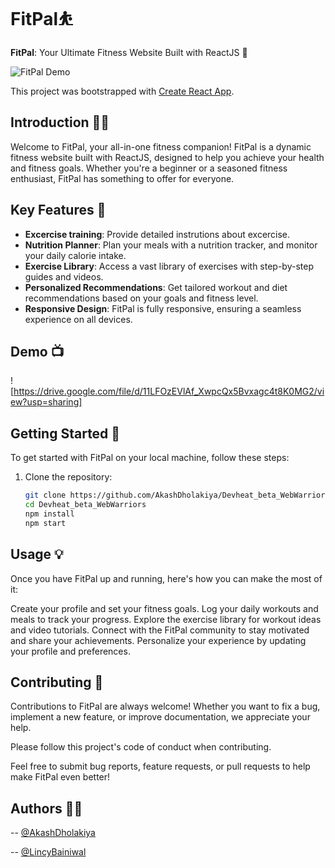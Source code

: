 # FitPal⛹

**FitPal**: Your Ultimate Fitness Website Built with ReactJS 💪

![FitPal Demo](https://github.com/AkashDholakiya/Devheat_beta_WebWarriors/assets/129520182/fc5e2e5c-9e7e-4033-95a6-c60655549355)

This project was bootstrapped with [Create React App](https://github.com/facebook/create-react-app).

## Introduction 🏋️‍♂️

Welcome to FitPal, your all-in-one fitness companion! FitPal is a dynamic fitness website built with ReactJS, designed to help you achieve your health and fitness goals. Whether you're a beginner or a seasoned fitness enthusiast, FitPal has something to offer for everyone.

## Key Features 🌟

- **Excercise training**: Provide detailed instrutions about excercise.
- **Nutrition Planner**: Plan your meals with a nutrition tracker, and monitor your daily calorie intake.
- **Exercise Library**: Access a vast library of exercises with step-by-step guides and videos.
- **Personalized Recommendations**: Get tailored workout and diet recommendations based on your goals and fitness level.
- **Responsive Design**: FitPal is fully responsive, ensuring a seamless experience on all devices.
  

## Demo 📺
![https://drive.google.com/file/d/11LFOzEVlAf_XwpcQx5Bvxagc4t8K0MG2/view?usp=sharing]


## Getting Started 🚀

To get started with FitPal on your local machine, follow these steps:

1. Clone the repository:

   ```bash
   git clone https://github.com/AkashDholakiya/Devheat_beta_WebWarriors
   cd Devheat_beta_WebWarriors
   npm install
   npm start
   ```

## Usage 💡

Once you have FitPal up and running, here's how you can make the most of it:

Create your profile and set your fitness goals.
Log your daily workouts and meals to track your progress.
Explore the exercise library for workout ideas and video tutorials.
Connect with the FitPal community to stay motivated and share your achievements.
Personalize your experience by updating your profile and preferences.

## Contributing  🤝

Contributions to FitPal are always welcome! Whether you want to fix a bug, implement a new feature, or improve documentation, we appreciate your help.

Please follow this project's code of conduct when contributing.

Feel free to submit bug reports, feature requests, or pull requests to help make FitPal even better!

## Authors 👨‍💻

-- [@AkashDholakiya](https://github.com/AkashDholakiya)

-- [@LincyBainiwal](https://github.com/LincyBainiwal)


